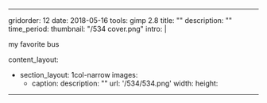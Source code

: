 ---

gridorder: 12
date: 2018-05-16
tools: gimp 2.8
title: ""
description: ""
time_period:
thumbnail: "/534 cover.png"
intro: |
 
 my favorite bus

content_layout:
  - section_layout: 1col-narrow
    images:
      - caption:
        description: ""
        url: '/534/534.png'
        width:
        height:

---